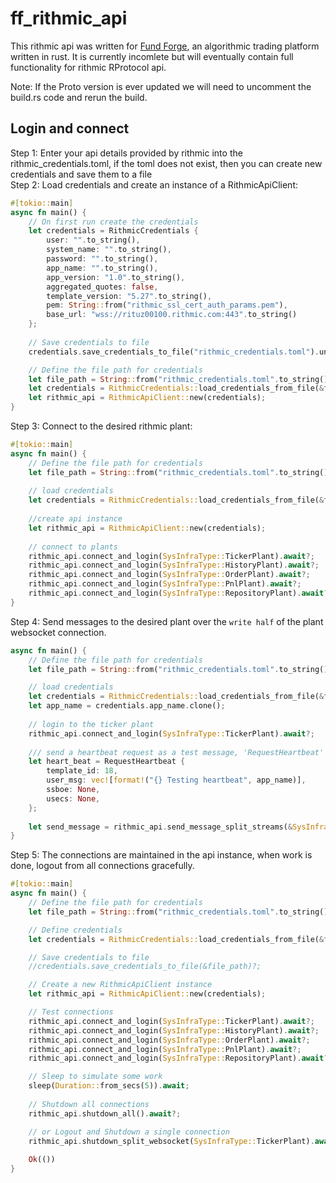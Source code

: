 # ff_rithmic_api
This rithmic api was written for [Fund Forge](https://github.com/BurnOutTrader/fund-forge), an algorithmic trading platform written in rust.
It is currently incomlete but will eventually contain full functionality for rithmic RProtocol api.

Note: If the Proto version is ever updated we will need to uncomment the build.rs code and rerun the build.

## Login and connect
Step 1: Enter your api details provided by rithmic into the rithmic_credentials.toml, if the toml does not exist, then you can create new credentials and save them to a file \
Step 2: Load credentials and create an instance of a RithmicApiClient:
```rust
#[tokio::main]
async fn main() {
    // On first run create the credentials
    let credentials = RithmicCredentials {
        user: "".to_string(),
        system_name: "".to_string(),
        password: "".to_string(),
        app_name: "".to_string(),
        app_version: "1.0".to_string(),
        aggregated_quotes: false,
        template_version: "5.27".to_string(),
        pem: String::from("rithmic_ssl_cert_auth_params.pem"),
        base_url: "wss://rituz00100.rithmic.com:443".to_string()
    };
    
    // Save credentials to file
    credentials.save_credentials_to_file("rithmic_credentials.toml").unwrap();

    // Define the file path for credentials
    let file_path = String::from("rithmic_credentials.toml".to_string());
    let credentials = RithmicCredentials::load_credentials_from_file(&file_path).unwrap();
    let rithmic_api = RithmicApiClient::new(credentials);
}
```
Step 3: Connect to the desired rithmic plant:
```rust
#[tokio::main]
async fn main() {
    // Define the file path for credentials
    let file_path = String::from("rithmic_credentials.toml".to_string());
    
    // load credentials
    let credentials = RithmicCredentials::load_credentials_from_file(&file_path).unwrap();
    
    //create api instance
    let rithmic_api = RithmicApiClient::new(credentials);
    
    // connect to plants
    rithmic_api.connect_and_login(SysInfraType::TickerPlant).await?;
    rithmic_api.connect_and_login(SysInfraType::HistoryPlant).await?;
    rithmic_api.connect_and_login(SysInfraType::OrderPlant).await?;
    rithmic_api.connect_and_login(SysInfraType::PnlPlant).await?;
    rithmic_api.connect_and_login(SysInfraType::RepositoryPlant).await?;
}
```

Step 4: Send messages to the desired plant over the `write half` of the plant websocket connection.
```rust
async fn main() {
    // Define the file path for credentials
    let file_path = String::from("rithmic_credentials.toml".to_string());

    // load credentials
    let credentials = RithmicCredentials::load_credentials_from_file(&file_path).unwrap();
    let app_name = credentials.app_name.clone();
    
    // login to the ticker plant
    rithmic_api.connect_and_login(SysInfraType::TickerPlant).await?;
    
    /// send a heartbeat request as a test message, 'RequestHeartbeat' Template number 18
    let heart_beat = RequestHeartbeat {
        template_id: 18,
        user_msg: vec![format!("{} Testing heartbeat", app_name)],
        ssboe: None,
        usecs: None,
    };
    
    let send_message = rithmic_api.send_message_split_streams(&SysInfraType::TickerPlant, &heart_beat).await?;
}
```

Step 5: The connections are maintained in the api instance, when work is done, logout from all connections gracefully.
```rust
#[tokio::main]
async fn main() {
    // Define the file path for credentials
    let file_path = String::from("rithmic_credentials.toml".to_string());

    // Define credentials
    let credentials = RithmicCredentials::load_credentials_from_file(&file_path).unwrap();

    // Save credentials to file
    //credentials.save_credentials_to_file(&file_path)?;

    // Create a new RithmicApiClient instance
    let rithmic_api = RithmicApiClient::new(credentials);

    // Test connections
    rithmic_api.connect_and_login(SysInfraType::TickerPlant).await?;
    rithmic_api.connect_and_login(SysInfraType::HistoryPlant).await?;
    rithmic_api.connect_and_login(SysInfraType::OrderPlant).await?;
    rithmic_api.connect_and_login(SysInfraType::PnlPlant).await?;
    rithmic_api.connect_and_login(SysInfraType::RepositoryPlant).await?;

    // Sleep to simulate some work
    sleep(Duration::from_secs(5)).await;
    
    // Shutdown all connections
    rithmic_api.shutdown_all().await?;

    // or Logout and Shutdown a single connection
    rithmic_api.shutdown_split_websocket(SysInfraType::TickerPlant).await?;
    
    Ok(())
}
```